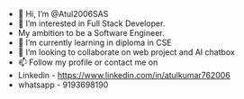 - 👋 Hi, I’m @Atul2006SAS
- 👀 I’m interested in Full Stack Developer.
- My ambition to be a Software Engineer.
- 🌱 I’m currently learning in diploma in CSE
- 💞️ I’m looking to collaborate on web project and AI chatbox
- 📫 Follow my profile or contact me on
- Linkedin - https://www.linkedin.com/in/atulkumar762006
- whatsapp - 9193698190

<!---
Atul2006SAS/Atul2006SAS is a ✨ special ✨ repository because its `README.md` (this file) appears on your GitHub profile.
You can click the Preview link to take a look at your changes.
--->
